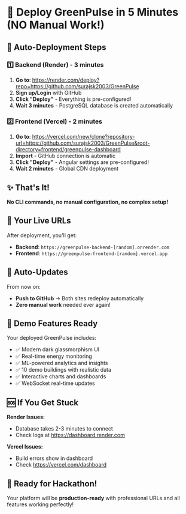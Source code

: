 # 🎯 Deploy GreenPulse in 5 Minutes (NO Manual Work!)

## 🚀 Auto-Deployment Steps

### 1️⃣ Backend (Render) - 3 minutes
1. **Go to**: https://render.com/deploy?repo=https://github.com/surajsk2003/GreenPulse
2. **Sign up/Login** with GitHub
3. **Click "Deploy"** - Everything is pre-configured!
4. **Wait 3 minutes** - PostgreSQL database is created automatically

### 2️⃣ Frontend (Vercel) - 2 minutes  
1. **Go to**: https://vercel.com/new/clone?repository-url=https://github.com/surajsk2003/GreenPulse&root-directory=frontend/greenpulse-dashboard
2. **Import** - GitHub connection is automatic
3. **Click "Deploy"** - Angular settings are pre-configured!
4. **Wait 2 minutes** - Global CDN deployment

## ✨ That's It! 

**No CLI commands, no manual configuration, no complex setup!**

## 🔗 Your Live URLs

After deployment, you'll get:
- **Backend**: `https://greenpulse-backend-[random].onrender.com`
- **Frontend**: `https://greenpulse-frontend-[random].vercel.app`

## 🔄 Auto-Updates

From now on:
- **Push to GitHub** → Both sites redeploy automatically
- **Zero manual work** needed ever again!

## 🎪 Demo Features Ready

Your deployed GreenPulse includes:
- ✅ Modern dark glassmorphism UI
- ✅ Real-time energy monitoring
- ✅ ML-powered analytics and insights
- ✅ 10 demo buildings with realistic data
- ✅ Interactive charts and dashboards
- ✅ WebSocket real-time updates

## 🆘 If You Get Stuck

**Render Issues:**
- Database takes 2-3 minutes to connect
- Check logs at https://dashboard.render.com

**Vercel Issues:**  
- Build errors show in dashboard
- Check https://vercel.com/dashboard

## 🎉 Ready for Hackathon!

Your platform will be **production-ready** with professional URLs and all features working perfectly!